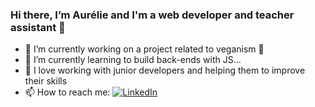 ### Hi there, I’m **Aurélie** and I'm a web developer and teacher assistant 👋

- 🔭 I’m currently working on a project related to veganism 🌱
- 🌱 I’m currently learning to build back-ends with JS...
- 💞️ I love working with junior developers and helping them to improve their skills
- 📫 How to reach me: <a href="https://www.linkedin.com/in/aurelie-cuignet/">![LinkedIn](https://img.shields.io/badge/LinkedIn-0077B5?style=for-the-badge&logo=linkedin&logoColor=white)</a>
